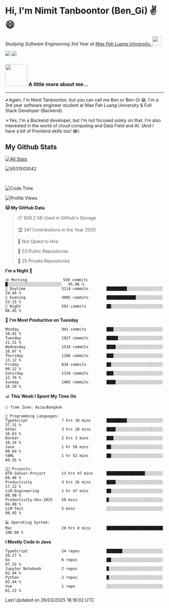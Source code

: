 # Hi, I'm Nimit Tanboontor (Ben_Gi) ✌😄
<p><em>Studying Software Engineering 3rd Year at <a href="https://en.mfu.ac.th/home.html"> Mae Fah Luang University.
</a><img src="https://media.giphy.com/media/WUlplcMpOCEmTGBtBW/giphy.gif" width="30"> </em></p>


[![](https://img.shields.io/badge/linkedin-%230077B5.svg?style=for-the-badge&logo=linkedin)]([https://www.linkedin.com/in/thanaphoom-babparn/](https://www.linkedin.com/in/nimit-tanbooutor-798139246/))
[![](https://img.shields.io/badge/Medium-12100E?style=for-the-badge&logo=medium&logoColor=white)](https://medium.com/@nimittanbooutor)

### <img src="https://media.giphy.com/media/VgCDAzcKvsR6OM0uWg/giphy.gif" width="70"> A little more about me...  

<hr> <!-- Horizontal line -->

&#10004;Again, I'm Nimit Tanboontor, but you can call me Ben or Ben-Gi 😁. I'm a 3rd year software engineer student at Mae Fah Luang University & Full Stack Developer (Backend).

&#10007;Yes, I'm a Backend developer, but I'm not focused solely on that. I'm also interested in the world of cloud computing and Data Field and AI. (And I have a bit of Frontend skills too! 😂)


## My Github Stats

[![All Stats](https://github-readme-stats.vercel.app/api?username=6531503042&show_icons=true&theme=algolia)](https://github.com/6531503042)

<p><img align="center" src="https://github-readme-streak-stats.herokuapp.com/?user=6531503042&" alt="6531503042" /></p>

<br />


<!--START_SECTION:waka-->
![Code Time](http://img.shields.io/badge/Code%20Time-397%20hrs%2041%20mins-blue)

![Profile Views](http://img.shields.io/badge/Profile%20Views-5-blue)

**🐱 My GitHub Data** 

> 📦 826.2 kB Used in GitHub's Storage 
 > 
> 🏆 341 Contributions in the Year 2025
 > 
> 🚫 Not Opted to Hire
 > 
> 📜 53 Public Repositories 
 > 
> 🔑 25 Private Repositories 
 > 
**I'm a Night 🦉** 

```text
🌞 Morning                539 commits         █░░░░░░░░░░░░░░░░░░░░░░░░   05.96 % 
🌆 Daytime                3114 commits        █████████░░░░░░░░░░░░░░░░   34.44 % 
🌃 Evening                4805 commits        █████████████░░░░░░░░░░░░   53.15 % 
🌙 Night                  583 commits         ██░░░░░░░░░░░░░░░░░░░░░░░   06.45 % 
```
📅 **I'm Most Productive on Tuesday** 

```text
Monday                   941 commits         ███░░░░░░░░░░░░░░░░░░░░░░   10.41 % 
Tuesday                  1927 commits        █████░░░░░░░░░░░░░░░░░░░░   21.31 % 
Wednesday                1534 commits        ████░░░░░░░░░░░░░░░░░░░░░   16.97 % 
Thursday                 1186 commits        ███░░░░░░░░░░░░░░░░░░░░░░   13.12 % 
Friday                   834 commits         ██░░░░░░░░░░░░░░░░░░░░░░░   09.22 % 
Saturday                 1154 commits        ███░░░░░░░░░░░░░░░░░░░░░░   12.76 % 
Sunday                   1465 commits        ████░░░░░░░░░░░░░░░░░░░░░   16.20 % 
```


📊 **This Week I Spent My Time On** 

```text
🕑︎ Time Zone: Asia/Bangkok

💬 Programming Languages: 
TypeScript               7 hrs 30 mins       █████████░░░░░░░░░░░░░░░░   37.31 % 
Other                    3 hrs 20 mins       ████░░░░░░░░░░░░░░░░░░░░░   16.63 % 
Docker                   2 hrs 3 mins        ███░░░░░░░░░░░░░░░░░░░░░░   10.24 % 
Java                     1 hr 58 mins        ██░░░░░░░░░░░░░░░░░░░░░░░   09.84 % 
YAML                     1 hr 52 mins        ██░░░░░░░░░░░░░░░░░░░░░░░   09.35 % 

🐱‍💻 Projects: 
ATA-Senior-Project       13 hrs 47 mins      █████████████████░░░░░░░░   68.46 % 
Productivity             3 hrs 26 mins       ████░░░░░░░░░░░░░░░░░░░░░   17.12 % 
LLM-Engineering          1 hr 47 mins        ██░░░░░░░░░░░░░░░░░░░░░░░   08.90 % 
Productivity-Dev-2025    58 mins             █░░░░░░░░░░░░░░░░░░░░░░░░   04.88 % 
LLM-Test                 5 mins              ░░░░░░░░░░░░░░░░░░░░░░░░░   00.45 % 

💻 Operating System: 
Mac                      20 hrs 8 mins       █████████████████████████   100.00 % 
```

**I Mostly Code in Java** 

```text
TypeScript               24 repos            ███████░░░░░░░░░░░░░░░░░░   29.27 % 
Go                       6 repos             ██░░░░░░░░░░░░░░░░░░░░░░░   07.32 % 
Jupyter Notebook         2 repos             █░░░░░░░░░░░░░░░░░░░░░░░░   02.44 % 
Python                   2 repos             █░░░░░░░░░░░░░░░░░░░░░░░░   02.44 % 
Vue                      1 repo              ░░░░░░░░░░░░░░░░░░░░░░░░░   01.22 % 
```




 Last Updated on 26/03/2025 18:16:02 UTC
<!--END_SECTION:waka-->
